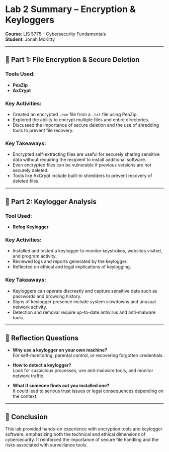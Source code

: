 # Lab 2 Summary – Encryption & Keyloggers

**Course**: LIS 5775 – Cybersecurity Fundamentals  
**Student**: Jonah McKitty

---

## 🔐 Part 1: File Encryption & Secure Deletion

### Tools Used:
- **PeaZip**
- **AxCrypt**

### Key Activities:
- Created an encrypted `.exe` file from a `.txt` file using PeaZip.
- Explored the ability to encrypt multiple files and entire directories.
- Discussed the importance of secure deletion and the use of shredding tools to prevent file recovery.

### Key Takeaways:
- Encrypted self-extracting files are useful for securely sharing sensitive data without requiring the recipient to install additional software.
- Even encrypted files can be vulnerable if previous versions are not securely deleted.
- Tools like AxCrypt include built-in shredders to prevent recovery of deleted files.

---

## 🧠 Part 2: Keylogger Analysis

### Tool Used:
- **Refog Keylogger**

### Key Activities:
- Installed and tested a keylogger to monitor keystrokes, websites visited, and program activity.
- Reviewed logs and reports generated by the keylogger.
- Reflected on ethical and legal implications of keylogging.

### Key Takeaways:
- Keyloggers can operate discreetly and capture sensitive data such as passwords and browsing history.
- Signs of keylogger presence include system slowdowns and unusual network activity.
- Detection and removal require up-to-date antivirus and anti-malware tools.

---

## 🧠 Reflection Questions

- **Why use a keylogger on your own machine?**  
  For self-monitoring, parental control, or recovering forgotten credentials.

- **How to detect a keylogger?**  
  Look for suspicious processes, use anti-malware tools, and monitor network traffic.

- **What if someone finds out you installed one?**  
  It could lead to serious trust issues or legal consequences depending on the context.

---

## 🧾 Conclusion

This lab provided hands-on experience with encryption tools and keylogger software, emphasizing both the technical and ethical dimensions of cybersecurity. It reinforced the importance of secure file handling and the risks associated with surveillance tools.

